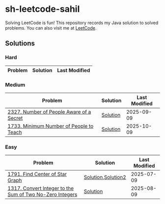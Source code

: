 # sh-leetcode-sahil
Solving LeetCode is fun! This repository records my Java solution to solved problems. You can also visit me
at [LeetCode](https://leetcode.com/u/Sahil1661/).

## Solutions

### Hard

| Problem                                                                                                                                                                   | Solution                                                                                                                                                 | Last Modified |
|---------------------------------------------------------------------------------------------------------------------------------------------------------------------------|----------------------------------------------------------------------------------------------------------------------------------------------------------|---------------|

### Medium

| Problem                                                                                                                                                                                         | Solution                                                                                                                                                 | Last Modified |
|-------------------------------------------------------------------------------------------------------------------------------------------------------------------------------------------------|----------------------------------------------------------------------------------------------------------------------------------------------------------|---------------|
| [2327. Number of People Aware of a Secret](https://leetcode.com/problems/number-of-people-aware-of-a-secret/description/?envType=daily-question&envId=2025-09-09)                                                                                                | [Solution](src/leetcode/Problem2327/Solution.java)                                                                                 | 2025-09-09    |
| [1733. Minimum Number of People to Teach](https://leetcode.com/problems/minimum-number-of-people-to-teach/description/?envType=daily-question&envId=2025-09-10)                                                                                                | [Solution](src/leetcode/Problem1733/Solution.java)                                                                                 | 2025-10-09    |
### Easy

| Problem                                                                                                                                                                   | Solution                                                                                                                                                 | Last Modified |
|---------------------------------------------------------------------------------------------------------------------------------------------------------------------------|----------------------------------------------------------------------------------------------------------------------------------------------------------|---------------|
| [1791. Find Center of Star Graph](https://leetcode.com/problems/find-center-of-star-graph/description/?envType=problem-list-v2&envId=graph)                                                                                                | [Solution](src/leetcode/Problem1791/Solution.java),[Solution2](src/leetcode/Problem1791/Solution2.java)                                                                                 | 2025-07-09    |
| [1317. Convert Integer to the Sum of Two No-Zero Integers](https://leetcode.com/problems/convert-integer-to-the-sum-of-two-no-zero-integers/description/?envType=daily-question&envId=2025-09-08)                                                                                                | [Solution](src/leetcode/Problem1317/Solution.java)                                                                                 | 2025-08-09    |
